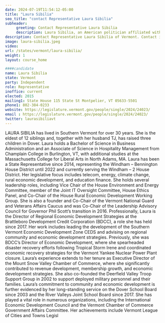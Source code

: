```yaml
---
date: 2024-07-19T11:54:12-05:00
title: "Laura Sibilia"
seo_title: "contact Representative Laura Sibilia"
subheader:
     greeting: Contact Representative Laura Sibilia
     description: Laura Sibilia, an American politician affiliated with the independent party, serves as a member of the Vermont House of Representatives, representing the Windham-2 District. She assumed office on January 4, 2023.
description: Contact Representative Laura Sibilia of Vermont. Contact information for Laura Sibilia includes email address, phone number, and mailing address.
image: laura-sibilia.jpeg
video:
url: /states/vermont/laura-sibilia/
weight: 1
layout: course_home

####candidate
name: Laura Sibilia
state: Vermont
party: Independent
role: Representative
inoffice: current
elected: 2015
mailing1: State House 115 State St Montpelier, VT 05633-5501
phone1: 802-384-0233
website: https://legislature.vermont.gov/people/single/2024/24023/
email : https://legislature.vermont.gov/people/single/2024/24023/
twitter: laurasibiliavt
---
```

LAURA SIBILIA has lived in Southern Vermont for over 30 years. She is the eldest of 12 siblings and, together with her husband TJ, has raised three children in Dover. Laura holds a Bachelor of Science in Business Administration and an Associate of Science in Hospitality Management from Champlain College in Burlington, VT, with additional studies at the Massachusetts College for Liberal Arts in North Adams, MA.
Laura has been a State Representative since 2014, representing the Windham – Bennington House District until 2022 and currently serving the Windham – 2 House District. Her legislative focus includes telecom, energy, climate change, rural economic development, and education finance. She holds several leadership roles, including Vice Chair of the House Environment and Energy Committee, member of the Joint IT Oversight Committee, House Ethics Panel, and Co-Chair of the House Rural Economic Development Working Group. She is also a founder and Co-Chair of the Vermont National Guard and Veterans Affairs Caucus and was Co-Chair of the Leadership Advisory Council for Governor Phil Scott’s transition in 2016.
Professionally, Laura is the Director of Regional Economic Development Strategies at the Brattleboro Development Credit Corporation (BDCC), a role she has held since 2017. Her work includes leading the development of the Southern Vermont Economic Development Zone CEDS and advising on regional community and economic development strategies. Previously, she was BDCC’s Director of Economic Development, where she spearheaded disaster recovery efforts following Tropical Storm Irene and coordinated economic recovery strategies for the Vermont Yankee Nuclear Power Plant closure.
Laura’s experience extends to her tenure as Executive Director of the Mount Snow Valley Chamber of Commerce, where she significantly contributed to revenue development, membership growth, and economic development strategies. She also co-founded the Deerfield Valley Troop Support Group in 2002 to support deployed military personnel and their families.
Laura’s commitment to community and economic development is further evidenced by her long-standing service on the Dover School Board since 2003 and the River Valleys Joint School Board since 2017. She has played a vital role in numerous organizations, including the International Economic Development Council and the Vermont Chamber of Commerce Government Affairs Committee. Her achievements include Vermont League of Cities and Towns Legisl
